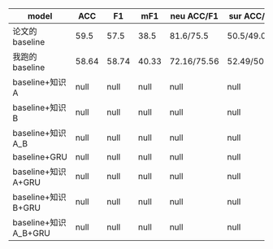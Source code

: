 |model|ACC|F1|mF1|neu ACC/F1|sur ACC/F1|fea ACC/F1|sad ACC/F1|joy ACC/F1|dis ACC/F1|ang ACC/F1|
|----|----|----|----|----|----|----|----|----|----|----|
|论文的baseline|59.5|57.5|38.5|81.6/75.5|50.5/49.0|8.0/10.0|22.3/26.9|51.7/51.7|13.7/17.2|34.5/38.6|
|我跑的baseline|58.64|58.74|40.33|72.16/75.56|52.49/50.53|18.98/12.50|34.63/29.42|54.76/53.10|21.95/18.05|46.36/43.12|
|baseline+知识A|null|null|null|null|null|null|null|null|null|null|
|baseline+知识B|null|null|null|null|null|null|null|null|null|null|
|baseline+知识A_B|null|null|null|null|null|null|null|null|null|null|
|baseline+GRU|null|null|null|null|null|null|null|null|null|null|
|baseline+知识A+GRU|null|null|null|null|null|null|null|null|null|null|
|baseline+知识B+GRU|null|null|null|null|null|null|null|null|null|null|
|baseline+知识A_B+GRU|null|null|null|null|null|null|null|null|null|null|

